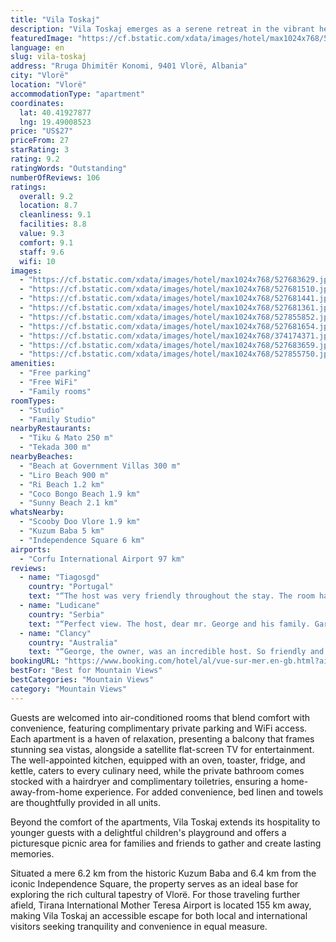 ```yaml
---
title: "Vila Toskaj"
description: "Vila Toskaj emerges as a serene retreat in the vibrant heart of Vlorë, boasting a prime location that places guests just moments away from the pristine Liro Beach, the tranquil Ri Beach, and the lively Coco Bongo Beach."
featuredImage: "https://cf.bstatic.com/xdata/images/hotel/max1024x768/527683629.jpg?k=b2da39a7d48bf94f032af453494ac360aa0561284ca72dcee4fe3a2b40359ff7&o=&hp=1"
language: en
slug: vila-toskaj
address: "Rruga Dhimitër Konomi, 9401 Vlorë, Albania"
city: "Vlorë"
location: "Vlorë"
accommodationType: "apartment"
coordinates:
  lat: 40.41927877
  lng: 19.49008523
price: "US$27"
priceFrom: 27
starRating: 3
rating: 9.2
ratingWords: "Outstanding"
numberOfReviews: 106
ratings:
  overall: 9.2
  location: 8.7
  cleanliness: 9.1
  facilities: 8.8
  value: 9.3
  comfort: 9.1
  staff: 9.6
  wifi: 10
images:
  - "https://cf.bstatic.com/xdata/images/hotel/max1024x768/527683629.jpg?k=b2da39a7d48bf94f032af453494ac360aa0561284ca72dcee4fe3a2b40359ff7&o=&hp=1"
  - "https://cf.bstatic.com/xdata/images/hotel/max1024x768/527681510.jpg?k=0dee3bd9160d5d0286f014d1b1e124eb6405962f1ebe3fa1ada77b1414de338d&o=&hp=1"
  - "https://cf.bstatic.com/xdata/images/hotel/max1024x768/527681441.jpg?k=8c98f097601f53e9c405f0502661dc87536601f0312a0e24162ad72a0af72b9d&o=&hp=1"
  - "https://cf.bstatic.com/xdata/images/hotel/max1024x768/527681361.jpg?k=5fa5846ac9b2ba930e8f32c013f989dd5eeb606e04d3e9aa12f703a818467571&o=&hp=1"
  - "https://cf.bstatic.com/xdata/images/hotel/max1024x768/527855852.jpg?k=5e9c2162d7c9effe88088d411893fd20095123760215a40575453656dfae2b31&o=&hp=1"
  - "https://cf.bstatic.com/xdata/images/hotel/max1024x768/527681654.jpg?k=57b0e775a9b6153d7dae505b321a1d6c203cc2acadf67d4e09ceaddf10bcc20e&o=&hp=1"
  - "https://cf.bstatic.com/xdata/images/hotel/max1024x768/374174371.jpg?k=ea48f1cb833b7a88070f9d79589cf9c243aac236a697f1992ba75daa64548b42&o=&hp=1"
  - "https://cf.bstatic.com/xdata/images/hotel/max1024x768/527683659.jpg?k=c8c1f4b94b9cc502869bc759a5227334b0325da13de7c9afd5541dc934f22b7f&o=&hp=1"
  - "https://cf.bstatic.com/xdata/images/hotel/max1024x768/527855750.jpg?k=f5f0412de09ba93fe7333dc57d64390b8b4814541fd4dc921ebc51ba88a68a73&o=&hp=1"
amenities:
  - "Free parking"
  - "Free WiFi"
  - "Family rooms"
roomTypes:
  - "Studio"
  - "Family Studio"
nearbyRestaurants:
  - "Tiku & Mato 250 m"
  - "Tekada 300 m"
nearbyBeaches:
  - "Beach at Government Villas 300 m"
  - "Liro Beach 900 m"
  - "Ri Beach 1.2 km"
  - "Coco Bongo Beach 1.9 km"
  - "Sunny Beach 2.1 km"
whatsNearby:
  - "Scooby Doo Vlore 1.9 km"
  - "Kuzum Baba 5 km"
  - "Independence Square 6 km"
airports:
  - "Corfu International Airport 97 km"
reviews:
  - name: "Tiagosgd"
    country: "Portugal"
    text: "“The host was very friendly throughout the stay. The room has a spectacular view of the sea. The room and kitchen are well-equipped.”"
  - name: "Ludicane"
    country: "Serbia"
    text: "“Perfect view. The host, dear mr. George and his family. Garden. Position of property. Terace.”"
  - name: "Clancy"
    country: "Australia"
    text: "“George, the owner, was an incredible host. So friendly and knowledgeable. The garden was amazing and a great place fow a beer or meal in the evening. You can help yourself to any fruit that is ripe in the garden. The rooms were nice, the balconies...”"
bookingURL: "https://www.booking.com/hotel/al/vue-sur-mer.en-gb.html?aid=8035640"
bestFor: "Best for Mountain Views"
bestCategories: "Mountain Views"
category: "Mountain Views"
---
```


Guests are welcomed into air-conditioned rooms that blend comfort with convenience, featuring complimentary private parking and WiFi access. Each apartment is a haven of relaxation, presenting a balcony that frames stunning sea vistas, alongside a satellite flat-screen TV for entertainment. The well-appointed kitchen, equipped with an oven, toaster, fridge, and kettle, caters to every culinary need, while the private bathroom comes stocked with a hairdryer and complimentary toiletries, ensuring a home-away-from-home experience. For added convenience, bed linen and towels are thoughtfully provided in all units.

Beyond the comfort of the apartments, Vila Toskaj extends its hospitality to younger guests with a delightful children's playground and offers a picturesque picnic area for families and friends to gather and create lasting memories.

Situated a mere 6.2 km from the historic Kuzum Baba and 6.4 km from the iconic Independence Square, the property serves as an ideal base for exploring the rich cultural tapestry of Vlorë. For those traveling further afield, Tirana International Mother Teresa Airport is located 155 km away, making Vila Toskaj an accessible escape for both local and international visitors seeking tranquility and convenience in equal measure.
